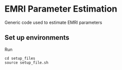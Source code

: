 # EMRI Parameter Estimation

Generic code used to estimate EMRI parameters

## Set up environments

Run 
```
cd setup_files
source setup_file.sh
```
